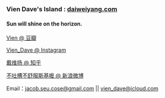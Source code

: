 ### Vien Dave's Island :   [daiweiyang.com](http://daiweiyang.com)

#### Sun will shine on the horizon.

[Vien @ 豆瓣](http://www.douban.com/people/54279294/)

[Vien_Dave @ Instagram](http://instagram.com/vien_dave)

[戴维扬 @ 知乎](http://www.zhihu.com/people/dai-wei-yang)

[不吐槽不舒服斯基嚒 @ 新浪微博](http://weibo.com/u/1843172481)

Email：jacob.seu.cose@gmail.com || vien_dave@icloud.com
